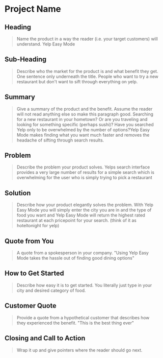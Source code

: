 # Project Name #

<!-- 
> This material was originally posted [here](http://www.quora.com/What-is-Amazons-approach-to-product-development-and-product-management). It is reproduced here for posterities sake.

There is an approach called "working backwards" that is widely used at Amazon. They work backwards from the customer, rather than starting with an idea for a product and trying to bolt customers onto it. While working backwards can be applied to any specific product decision, using this approach is especially important when developing new products or features.

For new initiatives a product manager typically starts by writing an internal press release announcing the finished product. The target audience for the press release is the new/updated product's customers, which can be retail customers or internal users of a tool or technology. Internal press releases are centered around the customer problem, how current solutions (internal or external) fail, and how the new product will blow away existing solutions.

If the benefits listed don't sound very interesting or exciting to customers, then perhaps they're not (and shouldn't be built). Instead, the product manager should keep iterating on the press release until they've come up with benefits that actually sound like benefits. Iterating on a press release is a lot less expensive than iterating on the product itself (and quicker!).

If the press release is more than a page and a half, it is probably too long. Keep it simple. 3-4 sentences for most paragraphs. Cut out the fat. Don't make it into a spec. You can accompany the press release with a FAQ that answers all of the other business or execution questions so the press release can stay focused on what the customer gets. My rule of thumb is that if the press release is hard to write, then the product is probably going to suck. Keep working at it until the outline for each paragraph flows. 

Oh, and I also like to write press-releases in what I call "Oprah-speak" for mainstream consumer products. Imagine you're sitting on Oprah's couch and have just explained the product to her, and then you listen as she explains it to her audience. That's "Oprah-speak", not "Geek-speak".

Once the project moves into development, the press release can be used as a touchstone; a guiding light. The product team can ask themselves, "Are we building what is in the press release?" If they find they're spending time building things that aren't in the press release (overbuilding), they need to ask themselves why. This keeps product development focused on achieving the customer benefits and not building extraneous stuff that takes longer to build, takes resources to maintain, and doesn't provide real customer benefit (at least not enough to warrant inclusion in the press release).
 -->
 
## Heading ##
  > Name the product in a way the reader (i.e. your target customers) will understand.
  Yelp Easy Mode

## Sub-Heading ##
  > Describe who the market for the product is and what benefit they get. One sentence only underneath the title.
  People who want to try a new restaurant but don't want to sift through everything on yelp.

## Summary ##
  > Give a summary of the product and the benefit. Assume the reader will not read anything else so make this paragraph good.
  Searching for a new restaurant in your hometown? Or are you traveling and looking for something specific (perhaps sushi)?
  Have you searched Yelp only to be overwhelmed by the number of options?Yelp Easy Mode makes finding what you want much faster and removes the headache of sifting through search results.

## Problem ##
  > Describe the problem your product solves.
  Yelps search interface provides a very large number of results for a simple search which is overwhelming for the user
  who is simply trying to pick a restaurant

## Solution ##
  > Describe how your product elegantly solves the problem.
  With Yelp Easy Mode you will simply enter the city you are in and the type of food you want and Yelp Easy Mode will return the highest rated restaurant at each pricepoint for your search. (think of it as hoteltonight for yelp)

## Quote from You ##
  > A quote from a spokesperson in your company.
  "Using Yelp Easy Mode takes the hassle out of finding good dining options"

## How to Get Started ##
  > Describe how easy it is to get started.
  You literally just type in your city and desired category of food. 

## Customer Quote ##
  > Provide a quote from a hypothetical customer that describes how they experienced the benefit.
  "This is the best thing ever"

## Closing and Call to Action ##
  > Wrap it up and give pointers where the reader should go next.
  
